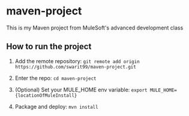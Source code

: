 # maven-project

This is my Maven project from MuleSoft's advanced development class

## How to run the project

1. Add the remote repository: `git remote add origin https://github.com/swarit99/maven-project.git`

1. Enter the repo: `cd maven-project`

1. (Optional) Set your MULE_HOME env variable: `export MULE_HOME={locationOfMuleInstall}`

1. Package and deploy: `mvn install`